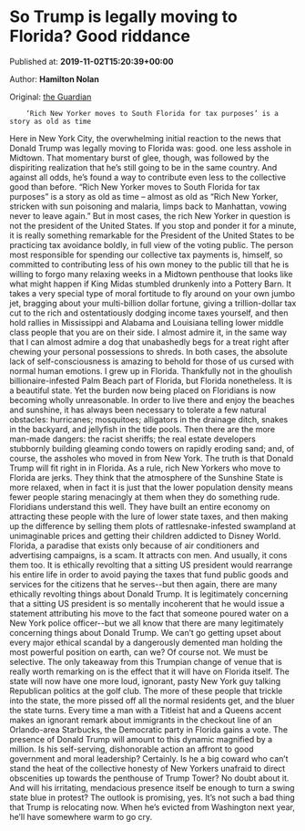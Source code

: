 
# So Trump is legally moving to Florida? Good riddance

Published at: **2019-11-02T15:20:39+00:00**

Author: **Hamilton Nolan**

Original: [the Guardian](https://www.theguardian.com/commentisfree/2019/nov/02/trump-legally-moving-to-florida-good-riddance)


        ‘Rich New Yorker moves to South Florida for tax purposes’ is a story as old as time
      
Here in New York City, the overwhelming initial reaction to the news that Donald Trump was legally moving to Florida was: good. one less asshole in Midtown. That momentary burst of glee, though, was followed by the dispiriting realization that he’s still going to be in the same country. And against all odds, he’s found a way to contribute even less to the collective good than before.
“Rich New Yorker moves to South Florida for tax purposes” is a story as old as time – almost as old as “Rich New Yorker, stricken with sun poisoning and malaria, limps back to Manhattan, vowing never to leave again.” But in most cases, the rich New Yorker in question is not the president of the United States. If you stop and ponder it for a minute, it is really something remarkable for the President of the United States to be practicing tax avoidance boldly, in full view of the voting public. The person most responsible for spending our collective tax payments is, himself, so committed to contributing less of his own money to the public till that he is willing to forgo many relaxing weeks in a Midtown penthouse that looks like what might happen if King Midas stumbled drunkenly into a Pottery Barn.
It takes a very special type of moral fortitude to fly around on your own jumbo jet, bragging about your multi-billion dollar fortune, giving a trillion-dollar tax cut to the rich and ostentatiously dodging income taxes yourself, and then hold rallies in Mississippi and Alabama and Louisiana telling lower middle class people that you are on their side. I almost admire it, in the same way that I can almost admire a dog that unabashedly begs for a treat right after chewing your personal possessions to shreds. In both cases, the absolute lack of self-consciousness is amazing to behold for those of us cursed with normal human emotions.
I grew up in Florida. Thankfully not in the ghoulish billionaire-infested Palm Beach part of Florida, but Florida nonetheless. It is a beautiful state. Yet the burden now being placed on Floridians is now becoming wholly unreasonable. In order to live there and enjoy the beaches and sunshine, it has always been necessary to tolerate a few natural obstacles: hurricanes; mosquitoes; alligators in the drainage ditch, snakes in the backyard, and jellyfish in the tide pools. Then there are the more man-made dangers: the racist sheriffs; the real estate developers stubbornly building gleaming condo towers on rapidly eroding sand; and, of course, the assholes who moved in from New York.
The truth is that Donald Trump will fit right in in Florida. As a rule, rich New Yorkers who move to Florida are jerks. They think that the atmosphere of the Sunshine State is more relaxed, when in fact it is just that the lower population density means fewer people staring menacingly at them when they do something rude. Floridians understand this well. They have built an entire economy on attracting these people with the lure of lower state taxes, and then making up the difference by selling them plots of rattlesnake-infested swampland at unimaginable prices and getting their children addicted to Disney World. Florida, a paradise that exists only because of air conditioners and advertising campaigns, is a scam. It attracts con men. And usually, it cons them too.
It is ethically revolting that a sitting US president would rearrange his entire life in order to avoid paying the taxes that fund public goods and services for the citizens that he serves--but then again, there are many ethically revolting things about Donald Trump. It is legitimately concerning that a sitting US president is so mentally incoherent that he would issue a statement attributing his move to the fact that someone poured water on a New York police officer--but we all know that there are many legitimately concerning things about Donald Trump.
We can’t go getting upset about every major ethical scandal by a dangerously demented man holding the most powerful position on earth, can we? Of course not. We must be selective. The only takeaway from this Trumpian change of venue that is really worth remarking on is the effect that it will have on Florida itself. The state will now have one more loud, ignorant, pasty New York guy talking Republican politics at the golf club. The more of these people that trickle into the state, the more pissed off all the normal residents get, and the bluer the state turns.
Every time a man with a Titleist hat and a Queens accent makes an ignorant remark about immigrants in the checkout line of an Orlando-area Starbucks, the Democratic party in Florida gains a vote. The presence of Donald Trump will amount to this dynamic magnified by a million. Is his self-serving, dishonorable action an affront to good government and moral leadership? Certainly. Is he a big coward who can’t stand the heat of the collective honesty of New Yorkers unafraid to direct obscenities up towards the penthouse of Trump Tower? No doubt about it. And will his irritating, mendacious presence itself be enough to turn a swing state blue in protest? The outlook is promising, yes.
It’s not such a bad thing that Trump is relocating now. When he’s evicted from Washington next year, he’ll have somewhere warm to go cry.
